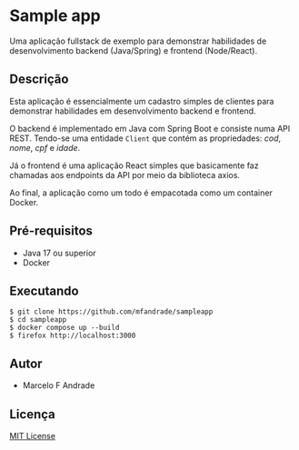 # Sample app

Uma aplicação fullstack de exemplo para demonstrar habilidades de desenvolvimento backend (Java/Spring) e frontend (Node/React).

## Descrição

Esta aplicação é essencialmente um cadastro simples de clientes para demonstrar habilidades em desenvolvimento backend e frontend.

O backend é implementado em Java com Spring Boot e consiste numa API REST.  Tendo-se uma entidade `Client` que contém as propriedades: *cod*, *nome*, *cpf* e *idade*.

Já o frontend é uma aplicação React simples que basicamente faz chamadas aos endpoints da API por meio da biblioteca axios.

Ao final, a aplicação como um todo é empacotada como um container Docker.


## Pré-requisitos

- Java 17 ou superior
- Docker

## Executando

```
$ git clone https://github.com/mfandrade/sampleapp
$ cd sampleapp
$ docker compose up --build
$ firefox http://localhost:3000
```

## Autor

- Marcelo F Andrade 

## Licença

[MIT License](https://opensource.org/license/mit)
